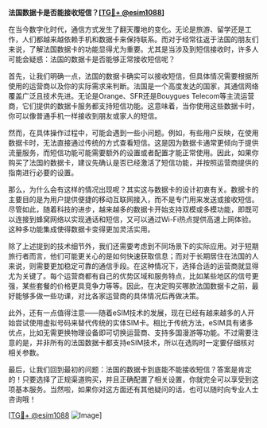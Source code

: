 **法国数据卡是否能接收短信？[[TG💪+ @esim1088](https://t.me/s/esim1088)]**

在当今数字化时代，通信方式发生了翻天覆地的变化。无论是旅游、留学还是工作，人们都越来越依赖手机和数据卡来保持联系。而对于经常往返于法国的朋友们来说，了解法国数据卡的功能显得尤为重要。尤其是当涉及到短信接收时，许多人可能会疑惑：法国的数据卡是否能够正常接收短信呢？

首先，让我们明确一点，法国的数据卡确实可以接收短信，但具体情况需要根据所使用的运营商以及你的实际需求来判断。法国是一个高度发达的国家，其通信网络覆盖广泛且技术先进。无论是Orange、SFR还是Bouygues Telecom等主流运营商，它们提供的数据卡服务都支持短信功能。这意味着，当你使用这些数据卡时，你可以像普通手机一样接收到朋友或家人的短信。

然而，在具体操作过程中，可能会遇到一些小问题。例如，有些用户反映，在使用数据卡时，无法直接通过传统的方式查看短信。这是因为数据卡通常更倾向于提供流量服务，而短信功能可能需要额外的设置或者配置才能正常使用。因此，如果你购买了法国的数据卡，建议先确认是否已经激活了短信功能，并按照运营商提供的指南进行必要的设置。

那么，为什么会有这样的情况出现呢？其实这与数据卡的设计初衷有关。数据卡的主要目的是为用户提供便捷的移动互联网接入，而不是专门用来发送或接收短信。尽管如此，随着科技的进步，越来越多的数据卡开始支持双模或多模功能，即既可以连接到蜂窝网络以实现通话和短信，又可以通过Wi-Fi热点提供高速上网体验。这种多功能集成使得数据卡变得更加灵活实用。

除了上述提到的技术细节外，我们还需要考虑到不同场景下的实际应用。对于短期旅行者而言，他们可能更关心的是如何快速获取信息；而对于长期居住在法国的人来说，则需要更加稳定可靠的通信手段。在这种情况下，选择合适的运营商就显得尤为关键了。每个运营商都有自己的优势区域和服务特点，比如某些地区的信号更强，某些套餐的价格更具竞争力等等。因此，在决定购买哪款法国数据卡之前，最好能够多做一些功课，对比各家运营商的具体情况后再做决策。

此外，还有一点值得注意——随着eSIM技术的发展，现在已经有越来越多的人开始尝试使用虚拟号码来替代传统的实体SIM卡。相比于传统方法，eSIM具有诸多优点，比如无需更换物理设备即可切换运营商、支持多国漫游等功能。不过需要注意的是，并非所有的法国数据卡都支持eSIM技术，所以在选购时一定要仔细核对相关参数。

最后，让我们回到最初的问题：法国的数据卡到底能不能接收短信？答案是肯定的！只要选择了正规渠道购买，并且正确配置了相关设置，你就完全可以享受到这项基本服务。当然啦，如果你对这方面还有其他疑问的话，也可以随时向专业人士咨询哦！

[[TG💪+ @esim1088](https://t.me/s/esim1088) ![Image](https://i.postimg.cc/4NQfJmqS/Snipaste-2025-05-13-00-14-12.png)]